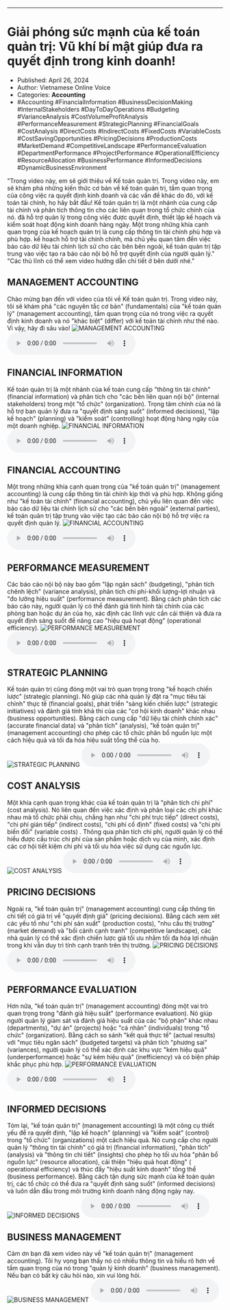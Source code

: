 
---

# Giải phóng sức mạnh của kế toán quản trị: Vũ khí bí mật giúp đưa ra quyết định trong kinh doanh!

- Published: April 26, 2024
- Author: Vietnamese Online Voice
- Categories: **Accounting**
- #Accounting #FinancialInformation #BusinessDecisionMaking #InternalStakeholders #DayToDayOperations #Budgeting #VarianceAnalysis #CostVolumeProfitAnalysis #PerformanceMeasurement #StrategicPlanning #FinancialGoals #CostAnalysis #DirectCosts #IndirectCosts #FixedCosts #VariableCosts #CostSavingOpportunities #PricingDecisions #ProductionCosts #MarketDemand #CompetitiveLandscape #PerformanceEvaluation #DepartmentPerformance #ProjectPerformance #OperationalEfficiency #ResourceAllocation #BusinessPerformance #InformedDecisions #DynamicBusinessEnvironment

"Trong video này, em sẽ giới thiệu về Kế toán quản trị. Trong video này, em sẽ khám phá những kiến ​​thức cơ bản về kế toán quản trị, tầm quan trọng của công việc ra quyết định kinh doanh và các vấn đề khác do đó, với kế toán tài chính, họ hãy bắt đầu! Kế toán quản trị là một nhánh của cung cấp tài chính và phân tích thông tin cho các liên quan trong tổ chức chính của nó. đã hỗ trợ quản lý trong công việc được quyết định, thiết lập kế hoạch và kiểm soát hoạt động kinh doanh hàng ngày. Một trong những khía cạnh quan trọng của kế hoạch quản trị là cung cấp thông tin tài chính phù hợp và phù hợp. kế hoạch hỗ trợ tài chính chính, mà chủ yếu quan tâm đến việc báo cáo dữ liệu tài chính lịch sử cho các bên bên ngoài, kế toán quản trị tập trung vào việc tạo ra báo cáo nội bộ hỗ trợ quyết định của người quản lý." "Các thủ lĩnh có thể xem video hướng dẫn chi tiết ở bên dưới nhé."


## MANAGEMENT ACCOUNTING

Chào mừng bạn đến với video của tôi về Kế toán quản trị. Trong video này, tôi sẽ khám phá "các nguyên tắc cơ bản" (fundamentals) của "kế toán quản lý" (management accounting), tầm quan trọng của nó trong việc ra quyết định kinh doanh và nó "khác biệt" (differ) với kế toán tài chính như thế nào. Vì vậy, hãy đi sâu vào!
![MANAGEMENT ACCOUNTING](https://http-archiver-apis-production-80.schnworks.com/storage/images/transitions/2024-04-26/transition-12091460485-Montserrat-Medium-1A237E.jpg)
<audio controls>
    <source src="https://http-archiver-apis-production-80.schnworks.com/storage/audio/file-16104485912.mp3" type="audio/mpeg">
</audio>



## FINANCIAL INFORMATION

Kế toán quản trị là một nhánh của kế toán cung cấp "thông tin tài chính" (financial information) và phân tích cho "các bên liên quan nội bộ" (internal stakeholders) trong một "tổ chức" (organization). Trọng tâm chính của nó là hỗ trợ ban quản lý đưa ra "quyết định sáng suốt" (informed decisions), "lập kế hoạch" (planning) và "kiểm soát" (controlling) hoạt động hàng ngày của một doanh nghiệp.
![FINANCIAL INFORMATION](https://http-archiver-apis-production-80.schnworks.com/storage/images/transitions/2024-04-26/transition--17101298742-Montserrat-Medium-4A148C.jpg)
<audio controls>
    <source src="https://http-archiver-apis-production-80.schnworks.com/storage/audio/file-6474230195.mp3" type="audio/mpeg">
</audio>



## FINANCIAL ACCOUNTING

Một trong những khía cạnh quan trọng của "kế toán quản trị" (management accounting) là cung cấp thông tin tài chính kịp thời và phù hợp. Không giống như "kế toán tài chính" (financial accounting), chủ yếu liên quan đến việc báo cáo dữ liệu tài chính lịch sử cho "các bên bên ngoài" (external parties), kế toán quản trị tập trung vào việc tạo các báo cáo nội bộ hỗ trợ việc ra quyết định quản lý.
![FINANCIAL ACCOUNTING](https://http-archiver-apis-production-80.schnworks.com/storage/images/transitions/2024-04-26/transition--2619289588-Montserrat-Black-283593.jpg)
<audio controls>
    <source src="https://http-archiver-apis-production-80.schnworks.com/storage/audio/file-393265895.mp3" type="audio/mpeg">
</audio>



## PERFORMANCE MEASUREMENT

Các báo cáo nội bộ này bao gồm "lập ngân sách" (budgeting), "phân tích chênh lệch" (variance analysis), phân tích chi phí-khối lượng-lợi nhuận và "đo lường hiệu suất" (performance measurement). Bằng cách phân tích các báo cáo này, người quản lý có thể đánh giá tình hình tài chính của các phòng ban hoặc dự án của họ, xác định các lĩnh vực cần cải thiện và đưa ra quyết định sáng suốt để nâng cao "hiệu quả hoạt động" (operational efficiency).
![PERFORMANCE MEASUREMENT](https://http-archiver-apis-production-80.schnworks.com/storage/images/transitions/2024-04-26/transition-3632809421-Montserrat-Thin-673AB7.jpg)
<audio controls>
    <source src="https://http-archiver-apis-production-80.schnworks.com/storage/audio/file-42280941598.mp3" type="audio/mpeg">
</audio>



## STRATEGIC PLANNING

Kế toán quản trị cũng đóng một vai trò quan trọng trong "kế hoạch chiến lược" (strategic planning). Nó giúp các nhà quản lý đặt ra "mục tiêu tài chính" thực tế (financial goals), phát triển "sáng kiến ​​chiến lược" (strategic initiatives) và đánh giá tính khả thi của các "cơ hội kinh doanh" khác nhau (business opportunities). Bằng cách cung cấp "dữ liệu tài chính chính xác" (accurate financial data) và "phân tích" (analysis), "kế toán quản trị" (management accounting) cho phép các tổ chức phân bổ nguồn lực một cách hiệu quả và tối đa hóa hiệu suất tổng thể của họ.
![STRATEGIC PLANNING](https://http-archiver-apis-production-80.schnworks.com/storage/images/transitions/2024-04-26/transition--44267415628-Montserrat-Thin-673AB7.jpg)
<audio controls>
    <source src="https://http-archiver-apis-production-80.schnworks.com/storage/audio/file-9552788133.mp3" type="audio/mpeg">
</audio>



## COST ANALYSIS

Một khía cạnh quan trọng khác của kế toán quản trị là "phân tích chi phí" (cost analysis). Nó liên quan đến việc xác định và phân loại các chi phí khác nhau mà tổ chức phải chịu, chẳng hạn như "chi phí trực tiếp" (direct costs), "chi phí gián tiếp" (indirect costs), "chi phí cố định" (fixed costs) và "chi phí biến đổi" (variable costs) . Thông qua phân tích chi phí, người quản lý có thể hiểu được cấu trúc chi phí của sản phẩm hoặc dịch vụ của mình, xác định các cơ hội tiết kiệm chi phí và tối ưu hóa việc sử dụng các nguồn lực.
![COST ANALYSIS](https://http-archiver-apis-production-80.schnworks.com/storage/images/transitions/2024-04-26/transition--43405034361-Montserrat-Bold-1A237E.jpg)
<audio controls>
    <source src="https://http-archiver-apis-production-80.schnworks.com/storage/audio/file-2585950123.mp3" type="audio/mpeg">
</audio>



## PRICING DECISIONS

Ngoài ra, "kế toán quản trị" (management accounting) cung cấp thông tin chi tiết có giá trị về "quyết định giá" (pricing decisions). Bằng cách xem xét các yếu tố như "chi phí sản xuất" (production costs), "nhu cầu thị trường" (market demand) và "bối cảnh cạnh tranh" (competitive landscape), các nhà quản lý có thể xác định chiến lược giá tối ưu nhằm tối đa hóa lợi nhuận trong khi vẫn duy trì tính cạnh tranh trên thị trường.
![PRICING DECISIONS](https://http-archiver-apis-production-80.schnworks.com/storage/images/transitions/2024-04-26/transition-17917560854-Montserrat-Medium-4A148C.jpg)
<audio controls>
    <source src="https://http-archiver-apis-production-80.schnworks.com/storage/audio/file-43387756747.mp3" type="audio/mpeg">
</audio>



## PERFORMANCE EVALUATION

Hơn nữa, "kế toán quản trị" (management accounting) đóng một vai trò quan trọng trong "đánh giá hiệu suất" (performance evaluation). Nó giúp người quản lý giám sát và đánh giá hiệu suất của các "bộ phận" khác nhau (departments), "dự án" (projects) hoặc "cá nhân" (individuals) trong "tổ chức" (organization). Bằng cách so sánh "kết quả thực tế" (actual results) với "mục tiêu ngân sách" (budgeted targets) và phân tích "phương sai" (variances), người quản lý có thể xác định các khu vực "kém hiệu quả" (underperformance) hoặc "sự kém hiệu quả" (inefficiency) và có biện pháp khắc phục phù hợp.
![PERFORMANCE EVALUATION](https://http-archiver-apis-production-80.schnworks.com/storage/images/transitions/2024-04-26/transition--6253692208-Montserrat-ExtraBold-673AB7.jpg)
<audio controls>
    <source src="https://http-archiver-apis-production-80.schnworks.com/storage/audio/file-23769127127.mp3" type="audio/mpeg">
</audio>



## INFORMED DECISIONS

Tóm lại, "kế toán quản trị" (management accounting) là một công cụ thiết yếu để ra quyết định, "lập kế hoạch" (planning) và "kiểm soát" (control) trong "tổ chức" (organizations) một cách hiệu quả. Nó cung cấp cho người quản lý "thông tin tài chính" có giá trị (financial information), "phân tích" (analysis) và "thông tin chi tiết" (insights) cho phép họ tối ưu hóa "phân bổ nguồn lực" (resource allocation), cải thiện "hiệu quả hoạt động" ( operational efficiency) và thúc đẩy "hiệu suất kinh doanh" tổng thể (business performance). Bằng cách tận dụng sức mạnh của kế toán quản trị, các tổ chức có thể đưa ra "quyết định sáng suốt" (informed decisions) và luôn dẫn đầu trong môi trường kinh doanh năng động ngày nay.
![INFORMED DECISIONS](https://http-archiver-apis-production-80.schnworks.com/storage/images/transitions/2024-04-26/transition--7768457783-Montserrat-Thin-004895.jpg)
<audio controls>
    <source src="https://http-archiver-apis-production-80.schnworks.com/storage/audio/file-6899270496.mp3" type="audio/mpeg">
</audio>



## BUSINESS MANAGEMENT

Cảm ơn bạn đã xem video này về "kế toán quản trị" (management accounting). Tôi hy vọng bạn thấy nó có nhiều thông tin và hiểu rõ hơn về tầm quan trọng của nó trong "quản lý kinh doanh" (business management). Nếu bạn có bất kỳ câu hỏi nào, xin vui lòng hỏi.
![BUSINESS MANAGEMENT](https://http-archiver-apis-production-80.schnworks.com/storage/images/transitions/2024-04-26/transition--3438402486-Montserrat-Thin-283593.jpg)
<audio controls>
    <source src="https://http-archiver-apis-production-80.schnworks.com/storage/audio/file-7892480510.mp3" type="audio/mpeg">
</audio>

